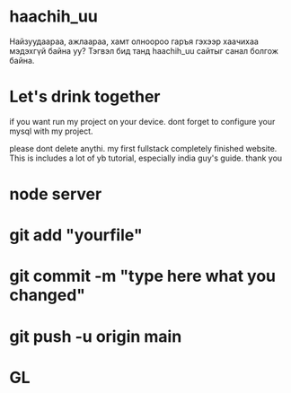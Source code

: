 # haachih_uu

Найзуудаараа, ажлаараа, хамт олноороо гаръя гэхээр хаачихаа мэдэхгүй байна уу?
Тэгвэл бид танд haachih_uu сайтыг санал болгож байна.

# Let's drink together

if you want run my project on your device. dont forget to configure your mysql with my project. 

 please dont delete anythi.
 my first fullstack completely finished website. This is includes a lot of yb tutorial, especially india guy's guide. thank you

# node server


# git add "yourfile"
# git commit -m "type here what you changed"
# git push -u origin main

# GL